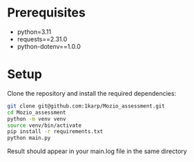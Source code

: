 # Prerequisites
- python=3.11
- requests==2.31.0
- python-dotenv==1.0.0

# Setup

Clone the repository and install the required dependencies:

```bash
git clone git@github.com:1karp/Mozio_assessment.git
cd Mozio_assessment
python -m venv venv
source venv/bin/activate
pip install -r requirements.txt
python main.py
```
Result should appear in your main.log file in the same directory
